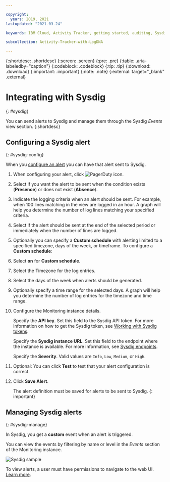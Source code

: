 ```yaml
---

copyright:
  years: 2019, 2021
lastupdated: "2021-03-24"

keywords: IBM Cloud, Activity Tracker, getting started, auditing, Sysdig

subcollection: Activity-Tracker-with-LogDNA

---
```


{:shortdesc: .shortdesc}
{:screen: .screen}
{:pre: .pre}
{:table: .aria-labeledby="caption"}
{:codeblock: .codeblock}
{:tip: .tip}
{:download: .download}
{:important: .important}
{:note: .note}
{:external: target="_blank" .external}

# Integrating with Sysdig
{: #sysdig}

You can send alerts to Sysdig and manage them through the Sysdig *Events* view section.
{:shortdesc}

## Configuring a Sysdig alert
{: #sysdig-config}

When you [configure an alert](/docs/Activity-Tracker-with-LogDNA?topic=Activity-Tracker-with-LogDNA-alerts#configure-an-alert) you can have that alert sent to Sysdig.

1. When configuring your alert, click ![PagerDuty icon](../images/sysdig.png "PagerDuty icon").

2. Select if you want the alert to be sent when the condition exists (**Presence**) or does not exist (**Absence**).

3. Indicate the logging criteria when an alert should be sent.  For example, when 100 lines matching in the view are logged in an hour.  A graph will help you determine the number of log lines matching your specified criteria.

4. Select if the alert should be sent at the end of the selected period or immediately when the number of lines are logged.

5. Optionally you can specify a **Custom schedule** with alerting limited to a specified timezone, days of the week, or timeframe. To configure a **Custom schedule**:

  1. Select **on** for **Custom schedule**.
  2. Select the Timezone for the log entries. 
  3. Select the days of the week when alerts should be generated.
  4. Optionally specify a time range for the selected days. A graph will help you determine the number of log entries for the timezone and time range.

6. Configure the Monitoring instance details.

    Specify the **API key**. Set this field to the Sysdig API token. For more information on how to get the Sysdig token, see [Working with Sysdig tokens](/docs/Monitoring-with-Sysdig?topic=Monitoring-with-Sysdig-api_sysdig_token).

    Specify the **Sysdig instance URL**. Set this field to the endpoint where the instance is available. For more information, see [Sysdig endpoints](/docs/Monitoring-with-Sysdig?topic=Monitoring-with-Sysdig-endpoints#endpoints_sysdig).

    Specify the **Severity**. Valid values are `Info`, `Low`, `Medium`, or `High`. 

7. Optional: You can click **Test** to test that your alert configuration is correct.

8. Click **Save Alert**.

   The alert definition must be saved for alerts to be sent to Sysdig.
   {: important}



## Managing Sysdig alerts
{: #sysdig-manage}

In Sysdig, you get a **custom** event when an alert is triggered. 

You can view the events by filtering by name or level in the *Events* section of the Monitoring instance.

![Sysdig sample](../images/sysdig-sample.png "Sysdig sample")

To view alerts, a user must have permissions to navigate to the web UI. [Learn more](/docs/Monitoring-with-Sysdig?topic=Monitoring-with-Sysdig-launch).




